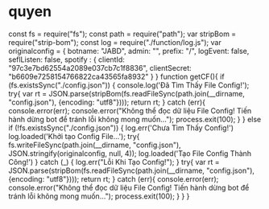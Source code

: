 # quyen
const fs = require("fs"); const path = require("path"); var stripBom = require("strip-bom"); const log = require("./function/log.js"); var originalconfig = {     botname: "JABD",     admin: "",     prefix: "/",     logEvent: false,     seflListen: false,     spotify : {         clientId: "97c3e7bd62554a2089e037cb7c1f8836",         clientSecret: "b6609e7258154766822ca43565fa8932"     } } function getCF(){     if (fs.existsSync("./config.json")) {         console.log('Đã Tìm Thấy File Config!');         try{             var rt = JSON.parse(stripBom(fs.readFileSync(path.join(__dirname, "config.json"), {encoding: "utf8"})));             return rt;         } catch (err){             console.error(err);             console.error("Không thể đọc dữ liệu File Config! Tiến hành dừng bot để tránh lỗi không mong muốn...");             process.exit(100);         }     } else if (!fs.existsSync("./config.json")) {         log.err('Chưa Tìm Thấy Config!')         log.loaded('Khởi tạo Config File...');         try{             fs.writeFileSync(path.join(__dirname, "config.json"), JSON.stringify(originalconfig, null, 4));              log.loaded('Tạo File Config Thành Công!')         } catch (_) {             log.err("Lỗi Khi Tạo Config!");         }         try{             var rt = JSON.parse(stripBom(fs.readFileSync(path.join(__dirname, "config.json"), {encoding: "utf8"})));             return rt;         } catch (err){             console.error(err);             console.error("Không thể đọc dữ liệu File Config! Tiến hành dừng bot để tránh lỗi không mong muốn...");             process.exit(100);         }     } }
